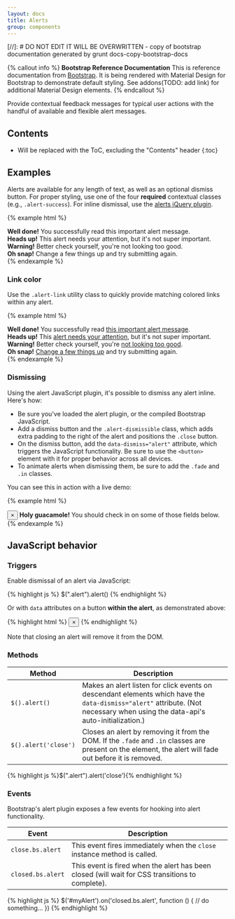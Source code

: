 ```yaml
---
layout: docs
title: Alerts
group: components
---
```


[//]: # DO NOT EDIT IT WILL BE OVERWRITTEN - copy of bootstrap documentation generated by grunt docs-copy-bootstrap-docs

{% callout info %}
**Bootstrap Reference Documentation** 
This is reference documentation from <a href="http://getbootstrap.com">Bootstrap</a>. 
It is being rendered with Material Design for Bootstrap to demonstrate default styling. 
See addons(TODO: add link) for additional Material Design elements.
{% endcallout %}



Provide contextual feedback messages for typical user actions with the handful of available and flexible alert messages.

## Contents

* Will be replaced with the ToC, excluding the "Contents" header
{:toc}

## Examples

Alerts are available for any length of text, as well as an optional dismiss button. For proper styling, use one of the four **required** contextual classes (e.g., `.alert-success`). For inline dismissal, use the [alerts jQuery plugin](#dismissing).

{% example html %}
<div class="alert alert-success" role="alert">
  <strong>Well done!</strong> You successfully read this important alert message.
</div>
<div class="alert alert-info" role="alert">
  <strong>Heads up!</strong> This alert needs your attention, but it's not super important.
</div>
<div class="alert alert-warning" role="alert">
  <strong>Warning!</strong> Better check yourself, you're not looking too good.
</div>
<div class="alert alert-danger" role="alert">
  <strong>Oh snap!</strong> Change a few things up and try submitting again.
</div>
{% endexample %}

### Link color

Use the `.alert-link` utility class to quickly provide matching colored links within any alert.

{% example html %}
<div class="alert alert-success" role="alert">
  <strong>Well done!</strong> You successfully read <a href="#" class="alert-link">this important alert message</a>.
</div>
<div class="alert alert-info" role="alert">
  <strong>Heads up!</strong> This <a href="#" class="alert-link">alert needs your attention</a>, but it's not super important.
</div>
<div class="alert alert-warning" role="alert">
  <strong>Warning!</strong> Better check yourself, you're <a href="#" class="alert-link">not looking too good</a>.
</div>
<div class="alert alert-danger" role="alert">
  <strong>Oh snap!</strong> <a href="#" class="alert-link">Change a few things up</a> and try submitting again.
</div>
{% endexample %}

### Dismissing

Using the alert JavaScript plugin, it's possible to dismiss any alert inline. Here's how:

- Be sure you've loaded the alert plugin, or the compiled Bootstrap JavaScript.
- Add a dismiss button and the `.alert-dismissible` class, which adds extra padding to the right of the alert and positions the `.close` button.
- On the dismiss button, add the `data-dismiss="alert"` attribute, which triggers the JavaScript functionality. Be sure to use the `<button>` element with it for proper behavior across all devices.
- To animate alerts when dismissing them, be sure to add the `.fade` and `.in` classes.

You can see this in action with a live demo:

{% example html %}
<div class="alert alert-warning alert-dismissible fade in" role="alert">
  <button type="button" class="close" data-dismiss="alert" aria-label="Close">
    <span aria-hidden="true">&times;</span>
  </button>
  <strong>Holy guacamole!</strong> You should check in on some of those fields below.
</div>
{% endexample %}

## JavaScript behavior

### Triggers

Enable dismissal of an alert via JavaScript:

{% highlight js %}
$(".alert").alert()
{% endhighlight %}

Or with `data` attributes on a button **within the alert**, as demonstrated above:

{% highlight html %}
<button type="button" class="close" data-dismiss="alert" aria-label="Close">
  <span aria-hidden="true">&times;</span>
</button>
{% endhighlight %}

Note that closing an alert will remove it from the DOM.

### Methods

| Method | Description |
| --- | --- |
| `$().alert()` | Makes an alert listen for click events on descendant elements which have the `data-dismiss="alert"` attribute. (Not necessary when using the data-api's auto-initialization.) |
| `$().alert('close')` | Closes an alert by removing it from the DOM. If the `.fade` and `.in` classes are present on the element, the alert will fade out before it is removed. |

{% highlight js %}$(".alert").alert('close'){% endhighlight %}

### Events

Bootstrap's alert plugin exposes a few events for hooking into alert functionality.

| Event | Description |
| --- | --- |
| `close.bs.alert` | This event fires immediately when the <code>close</code> instance method is called. |
| `closed.bs.alert` | This event is fired when the alert has been closed (will wait for CSS transitions to complete). |

{% highlight js %}
$('#myAlert').on('closed.bs.alert', function () {
  // do something…
})
{% endhighlight %}
